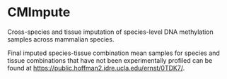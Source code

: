 # CMImpute
Cross-species and tissue imputation of species-level DNA methylation samples across mammalian species.

Final imputed species-tissue combination mean samples for species and tissue combinations that have not been experimentally profiled can be found at https://public.hoffman2.idre.ucla.edu/ernst/0TDK7/.
